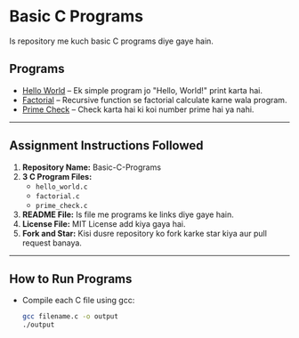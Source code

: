 # Basic C Programs

Is repository me kuch basic C programs diye gaye hain.

## Programs

- [Hello World](hello_world.c) – Ek simple program jo "Hello, World!" print karta hai.
- [Factorial](factorial.c) – Recursive function se factorial calculate karne wala program.
- [Prime Check](prime_check.c) – Check karta hai ki koi number prime hai ya nahi.

---

## Assignment Instructions Followed

1. **Repository Name:** Basic-C-Programs  
2. **3 C Program Files:**  
   - `hello_world.c`  
   - `factorial.c`  
   - `prime_check.c`  
3. **README File:** Is file me programs ke links diye gaye hain.  
4. **License File:** MIT License add kiya gaya hai.  
5. **Fork and Star:** Kisi dusre repository ko fork karke star kiya aur pull request banaya.

---

## How to Run Programs

- Compile each C file using gcc:  
  ```bash
  gcc filename.c -o output
  ./output
